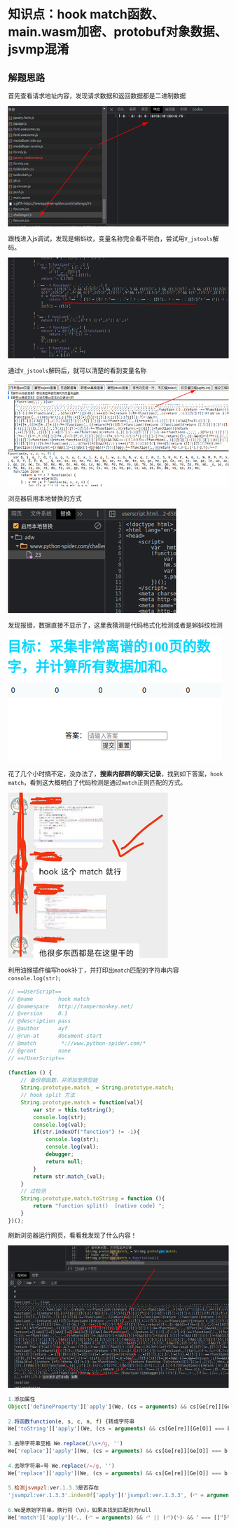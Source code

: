 # 知识点：hook match函数、main.wasm加密、protobuf对象数据、jsvmp混淆

## 解题思路

首先查看请求地址内容，发现请求数据和返回数据都是二进制数据

![请求](./img/1.png)

跟栈进入js调试，发现是蝌蚪纹，变量名称完全看不明白，尝试用`V_jstools`解码。

![请求](./img/2.png)

通过`V_jstools`解码后，就可以清楚的看到变量名称

![请求](./img/3.png)

浏览器启用本地替换的方式

![请求](./img/4.png)

发现报错，数据直接不显示了，这里我猜测是代码格式化检测或者是蝌蚪纹检测

![请求](./img/5.png)

花了几个小时搞不定，没办法了，**搜索内部群的聊天记录**，找到如下答案，`hook match`，看到这大概明白了代码检测是通过`match`正则匹配的方式。

![请求](./img/6.png)

利用油猴插件编写hook补丁，并打印出`match`匹配的字符串内容`console.log(str);`

```javascript
// ==UserScript==
// @name        hook match
// @namespace   http://tampermonkey.net/
// @version     0.1
// @description pass
// @author      ayf
// @run-at      document-start
// @match        *://www.python-spider.com/*
// @grant       none
// ==/UserScript==

(function () {
    // 备份原函数，并添加至原型链
    String.prototype.match_ = String.prototype.match;
    // hook split 方法
    String.prototype.match = function(val){
        var str = this.toString();
        console.log(str);
        console.log(val);
        if(str.indexOf("function") != -1){
            console.log(str);
            console.log(val);
            debugger;
            return null;
        }
        return str.match_(val);
    }
    // 过检测
    String.prototype.match.toString = function (){
        return "function split()  [native code] ";
    }
})();
```

刷新浏览器运行网页，看看我发现了什么内容！

![请求](./img/7.png)

```javascript
1.添加属性
Object['defineProperty']['apply'](We, (cs = arguments) && cs[Ge[re]][Ge[O]] === b && e(te)(cs) || cs);

2.将函数function(e, s, c, n, f) {转成字符串
We['toString']['apply'](We, (cs = arguments) && cs[Ge[re]][Ge[O]] === b && e(te)(cs) || cs)

3.去除字符串空格 We.replace(/\s+/g, '')
We['replace']['apply'](We, (cs = arguments) && cs[Ge[re]][Ge[O]] === b && e(te)(cs) || cs)

4.去除字符串=号 We.replace(/=/g, '')
We['replace']['apply'](We, (cs = arguments) && cs[Ge[re]][Ge[O]] === b && e(te)(cs) || cs);

5.检测jsvmpzl:ver.1.3.3是否存在
'jsvmpzl:ver.1.3.3'.indexOf['apply']('jsvmpzl:ver.1.3.3', (ﱢﱠۥ = arguments) && ﱢﱠۥ[ۦﱞۥ[ﱢﱢ]][ۦﱞۥ[ﱡﱠ]] === ﱡ && ۥ(ۥﱣ)(ﱢﱠۥ) || ﱢﱠۥ)

6.We是原始字符串，换行符（\n），如果未找到匹配则为null
We['match']['apply'](ۦﱠۥ, (ﱢﱠۥ = arguments) && ﱢﱠۥ[ۦﱞۥ[ﱢﱢ]][ۦﱞۥ[ﱡﱠ]] === ﱡ && ۥ(ۥﱣ)(ﱢﱠۥ) || ﱢﱠۥ)
```
